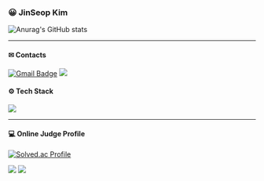 ### 😀 JinSeop Kim   
![Anurag's GitHub stats](https://github-readme-stats.vercel.app/api?username=GitHubSeob&show_icons=true&theme=dark)   
***
  

#### ✉ Contacts 

[![Gmail Badge](https://img.shields.io/badge/Gmail-d14836?style=round&logo=Gmail&logoColor=white&link=mailto:githubseob@gmail.com)](mailto:gibhubseob@gmail.com)
<a href="https://githubseob.tistory.com/" target="_blank"><img src="https://img.shields.io/badge/Blog-000000?style=round&logo=Bitdefender&logoColor=white"/></a>

#### ⚙ Tech Stack
<img src="https://img.shields.io/badge/C++-00599C?style=round&logo=C%2B%2B&logoColor=white"/></a>
 
***

#### 💻 Online Judge Profile  
[![Solved.ac Profile](http://mazassumnida.wtf/api/v2/generate_badge?boj=dogeee)](https://solved.ac/dogeee/)     
   
<a href="https://www.acmicpc.net/user/dogeee" target="_blank"><img src="https://img.shields.io/badge/Baekjoon-004088?style=round&logo=BookStack&logoColor=white"/></a>
<a href="https://algospot.com/user/profile/148400" target="_blank"><img src="https://img.shields.io/badge/Algospot-FF0000?style=round&logo=AniList&logoColor=white"/></a>





